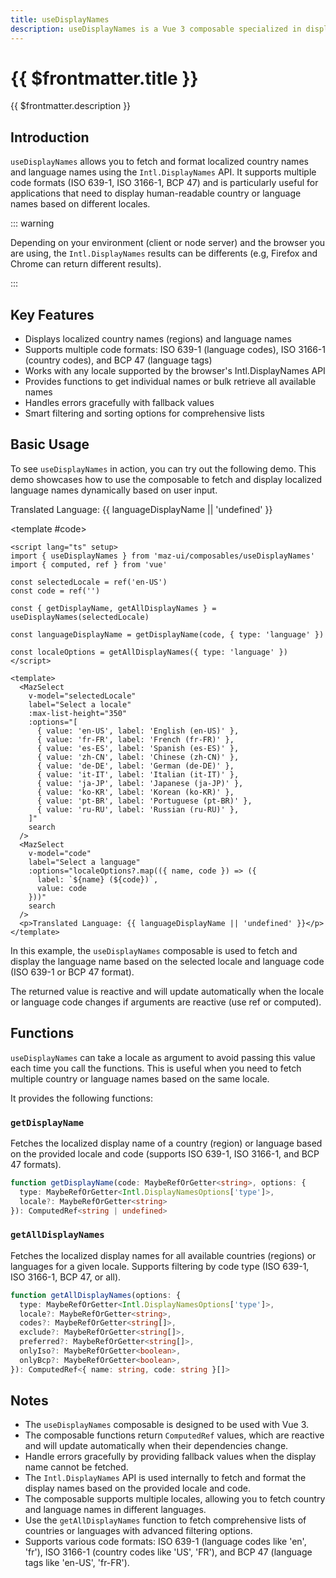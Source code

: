 ```yaml
---
title: useDisplayNames
description: useDisplayNames is a Vue 3 composable specialized in displaying localized country names (regions) and language names. It supports various code formats including ISO 639-1 (language codes), ISO 3166-1 (country codes), and BCP 47 (language tags), using the Intl.DisplayNames API for internationalization.
---
```


# {{ $frontmatter.title }}

{{ $frontmatter.description }}

## Introduction

`useDisplayNames` allows you to fetch and format localized country names and language names using the `Intl.DisplayNames` API. It supports multiple code formats (ISO 639-1, ISO 3166-1, BCP 47) and is particularly useful for applications that need to display human-readable country or language names based on different locales.

::: warning

Depending on your environment (client or node server) and the browser you are using, the `Intl.DisplayNames` results can be differents (e.g, Firefox and Chrome can return different results).

:::

## Key Features

- Displays localized country names (regions) and language names
- Supports multiple code formats: ISO 639-1 (language codes), ISO 3166-1 (country codes), and BCP 47 (language tags)  
- Works with any locale supported by the browser's Intl.DisplayNames API
- Provides functions to get individual names or bulk retrieve all available names
- Handles errors gracefully with fallback values
- Smart filtering and sorting options for comprehensive lists

## Basic Usage

To see `useDisplayNames` in action, you can try out the following demo. This demo showcases how to use the composable to fetch and display localized language names dynamically based on user input.

<ComponentDemo>
  <div class="maz-flex maz-flex-col maz-gap-4 maz-items-start">
    <MazSelect
      v-model="selectedLocale"
      label="Select a locale"
      :maxListHeight="350"
      :options="[
        { value: 'en-US', label: 'English (en-US)' },
        { value: 'fr-FR', label: 'French (fr-FR)' },
        { value: 'es-ES', label: 'Spanish (es-ES)' },
        { value: 'zh-CN', label: 'Chinese (zh-CN)' },
        { value: 'de-DE', label: 'German (de-DE)' },
        { value: 'it-IT', label: 'Italian (it-IT)' },
        { value: 'ja-JP', label: 'Japanese (ja-JP)' },
        { value: 'ko-KR', label: 'Korean (ko-KR)' },
        { value: 'pt-BR', label: 'Portuguese (pt-BR)' },
        { value: 'ru-RU', label: 'Russian (ru-RU)' },
      ]"
      search
    />
    <MazSelect
      v-model="code"
      label="Select a language"
      :options="localeOptions?.map(({ name, code }) => ({
        label: `${name} (${code})`,
        value: code
      }))"
      search
    />
    <p>Translated Language: {{ languageDisplayName || 'undefined' }}</p>
  </div>

<template #code>

```vue
<script lang="ts" setup>
import { useDisplayNames } from 'maz-ui/composables/useDisplayNames'
import { computed, ref } from 'vue'

const selectedLocale = ref('en-US')
const code = ref('')

const { getDisplayName, getAllDisplayNames } = useDisplayNames(selectedLocale)

const languageDisplayName = getDisplayName(code, { type: 'language' })

const localeOptions = getAllDisplayNames({ type: 'language' })
</script>

<template>
  <MazSelect
    v-model="selectedLocale"
    label="Select a locale"
    :max-list-height="350"
    :options="[
      { value: 'en-US', label: 'English (en-US)' },
      { value: 'fr-FR', label: 'French (fr-FR)' },
      { value: 'es-ES', label: 'Spanish (es-ES)' },
      { value: 'zh-CN', label: 'Chinese (zh-CN)' },
      { value: 'de-DE', label: 'German (de-DE)' },
      { value: 'it-IT', label: 'Italian (it-IT)' },
      { value: 'ja-JP', label: 'Japanese (ja-JP)' },
      { value: 'ko-KR', label: 'Korean (ko-KR)' },
      { value: 'pt-BR', label: 'Portuguese (pt-BR)' },
      { value: 'ru-RU', label: 'Russian (ru-RU)' },
    ]"
    search
  />
  <MazSelect
    v-model="code"
    label="Select a language"
    :options="localeOptions?.map(({ name, code }) => ({
      label: `${name} (${code})`,
      value: code
    }))"
    search
  />
  <p>Translated Language: {{ languageDisplayName || 'undefined' }}</p>
</template>
```

  </template>

</ComponentDemo>

In this example, the `useDisplayNames` composable is used to fetch and display the language name based on the selected locale and language code (ISO 639-1 or BCP 47 format).

The returned value is reactive and will update automatically when the locale or language code changes if arguments are reactive (use ref or computed).

## Functions

`useDisplayNames` can take a locale as argument to avoid passing this value each time you call the functions. This is useful when you need to fetch multiple country or language names based on the same locale.

It provides the following functions:

### `getDisplayName`

Fetches the localized display name of a country (region) or language based on the provided locale and code (supports ISO 639-1, ISO 3166-1, and BCP 47 formats).

```ts
function getDisplayName(code: MaybeRefOrGetter<string>, options: {
  type: MaybeRefOrGetter<Intl.DisplayNamesOptions['type']>,
  locale?: MaybeRefOrGetter<string>
}): ComputedRef<string | undefined>
```

### `getAllDisplayNames`

Fetches the localized display names for all available countries (regions) or languages for a given locale. Supports filtering by code type (ISO 639-1, ISO 3166-1, BCP 47, or all).

```ts
function getAllDisplayNames(options: {
  type: MaybeRefOrGetter<Intl.DisplayNamesOptions['type']>,
  locale?: MaybeRefOrGetter<string>,
  codes?: MaybeRefOrGetter<string[]>,
  exclude?: MaybeRefOrGetter<string[]>,
  preferred?: MaybeRefOrGetter<string[]>,
  onlyIso?: MaybeRefOrGetter<boolean>,
  onlyBcp?: MaybeRefOrGetter<boolean>,
}): ComputedRef<{ name: string, code: string }[]>
```

## Notes

- The `useDisplayNames` composable is designed to be used with Vue 3.
- The composable functions return `ComputedRef` values, which are reactive and will update automatically when their dependencies change.
- Handle errors gracefully by providing fallback values when the display name cannot be fetched.
- The `Intl.DisplayNames` API is used internally to fetch and format the display names based on the provided locale and code.
- The composable supports multiple locales, allowing you to fetch country and language names in different languages.
- Use the `getAllDisplayNames` function to fetch comprehensive lists of countries or languages with advanced filtering options.
- Supports various code formats: ISO 639-1 (language codes like 'en', 'fr'), ISO 3166-1 (country codes like 'US', 'FR'), and BCP 47 (language tags like 'en-US', 'fr-FR').

<script lang="ts" setup>
import { ref, computed } from 'vue'
import { useDisplayNames } from 'maz-ui/src/composables/useDisplayNames.js'

const selectedLocale = ref('en-US')
const code = ref('fr-FR')

const { getDisplayName, getAllDisplayNames } = useDisplayNames(selectedLocale)

const languageDisplayName = getDisplayName(code, { type: 'language' })

const localeOptions = getAllDisplayNames({ type: 'language' })
</script>
